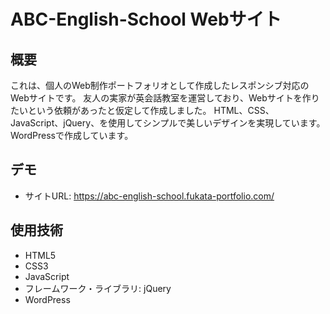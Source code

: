 # ABC-English-School Webサイト

## 概要
これは、個人のWeb制作ポートフォリオとして作成したレスポンシブ対応のWebサイトです。
友人の実家が英会話教室を運営しており、Webサイトを作りたいという依頼があったと仮定して作成しました。
HTML、CSS、JavaScript、jQuery、を使用してシンプルで美しいデザインを実現しています。
WordPressで作成しています。

## デモ
- サイトURL: https://abc-english-school.fukata-portfolio.com/

## 使用技術
- HTML5
- CSS3
- JavaScript
- フレームワーク・ライブラリ: jQuery
- WordPress
